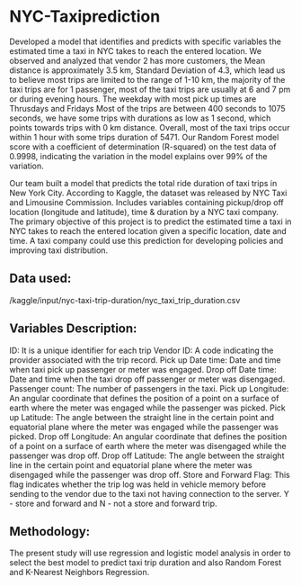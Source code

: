 # NYC-Taxiprediction

Developed a model that identifies and predicts  with specific variables the estimated time a taxi in NYC takes to reach the entered location. We observed and analyzed that vendor 2 has more customers, the Mean distance is approximately 3.5 km, Standard Deviation of 4.3, which lead us to believe most trips are limited to the range of 1-10 km, the majority of the taxi trips are for 1 passenger, most of the taxi trips are usually at 6 and 7 pm or during evening hours. The weekday with most pick up times are Thrusdays and Fridays  Most of the trips are between 400 seconds to 1075 seconds, we have some trips with durations as low as 1 second, which points towards trips with 0 km distance.  Overall, most of the taxi trips occur within 1 hour with some trips duration of 5471. Our Random Forest model score with a coefficient of determination (R-squared) on the test data of 0.9998, indicating the variation in the model explains over 99% of the variation.

Our team built a model that predicts the total ride duration of taxi trips in New York City. According to Kaggle, the dataset was released by NYC Taxi and Limousine Commission. Includes variables containing pickup/drop off location (longitude and latitude), time & duration by a NYC taxi company. The primary objective of this project is to predict the estimated time a taxi in NYC takes to reach the entered location given a specific location, date and time. A taxi company could use this prediction for developing policies and improving taxi distribution.

## Data used:

/kaggle/input/nyc-taxi-trip-duration/nyc_taxi_trip_duration.csv 

## Variables Description:

ID: It is a unique identifier for each trip
Vendor ID: A code indicating the provider associated with the trip record.
Pick up Date time: Date and time when taxi pick up passenger or meter was engaged.
Drop off Date time: Date and time when the taxi drop off passenger or meter was disengaged.
Passenger count: The number of passengers in the taxi.
Pick up Longitude: An angular coordinate that defines the position of a point on a surface of earth where the meter was engaged while the passenger was picked.
Pick up Latitude: The angle between the straight line in the certain point and equatorial plane where the meter was engaged while the passenger was picked.
Drop off Longitude: An angular coordinate that defines the position of a point on a surface of earth where the meter was disengaged while the passenger was drop off. 
Drop off Latitude: The angle between the straight line in the certain point and equatorial plane where the meter was disengaged while the passenger was drop off.
Store and Forward Flag: This flag indicates whether the trip log was held in vehicle memory before sending to the vendor due to the taxi not having connection to the server. Y - store and forward and N - not a store and forward trip. 
 
## Methodology:

The present study will use regression and logistic model analysis in order to select the best model to predict taxi trip duration and also Random Forest and K-Nearest Neighbors Regression. 
